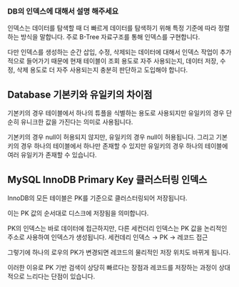 ### DB의 인덱스에 대해서 설명 해주세요

인덱스는 데이터를 탐색할 때 더 빠르게 데이터를 탐색하기 위해 특정 기준에 따라 정렬하는 방식을 말합니다. 주로 B-Tree 자료구조를 통해 인덱스를 구현합니다. 

다만 인덱스를 생성하는 순간 삽입, 수정, 삭제되는 데이터에 대해서 인덱스 작업이 추가적으로 들어가기 때문에 현재 테이블이 조회 용도로 자주 사용되는지, 데이터 저장, 수정, 삭제 용도로 더 자주 사용되는지 충분히 판단하고 도입해야 합니다.

## Database 기본키와 유일키의 차이점

기본키의 경우 테이블에서 하나의 튜플을 식별하는 용도로 사용되지만 유일키의 경우 단순히 유니크한 값을 가진다는 의미로 사용됩니다.

기본키의 경우 null이 허용되지 않지만, 유일키의 경우 null이 허용됩니다. 그리고 기본키의 경우 하나의 테이블에서 하나만 존재할 수 있지만 유일키의 경우 하나의 테이블에 여러 유일키가 존재할 수 있습니다.

## MySQL InnoDB Primary Key 클러스터링 인덱스

InnoDB의 모든 테이블은 PK를 기준으로 클러스터링되어 저장됩니다.

이는 PK 값의 순서대로 디스크에 저장됨을 의미합니다.

PK의 인덱스는 바로 데이터에 접근하지만, 다른 세컨더리 인덱스는 PK 값을 논리적인 주소로 사용하여 인덱스가 생성됩니다. 세컨데리 인덱스 → PK → 레코드 접근

그렇기에 하나의 로우의 PK가 변경되면 레코드의 물리적인 저장 위치도 바뀌게 됩니다.

이러한 이유로 PK 기반 검색이 상당히 빠르다는 장점과 레코드를 저장하는 과정이 상대적으로 느리다는 단점이 있습니다.
